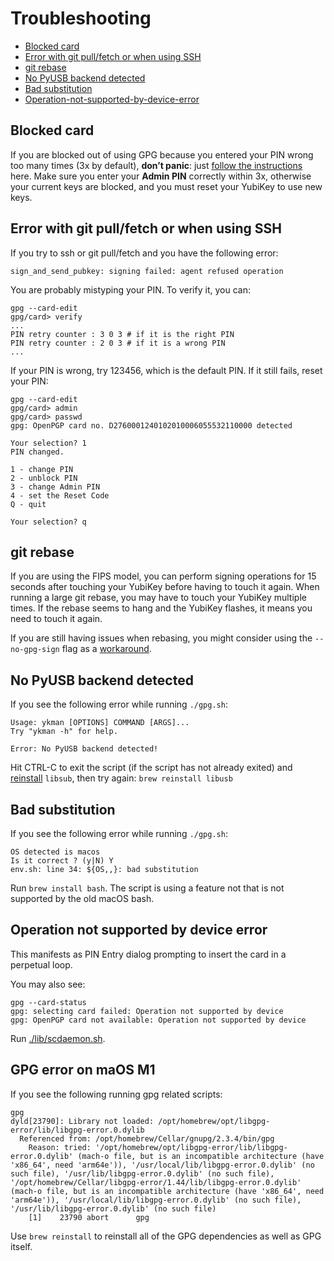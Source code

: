 # Troubleshooting

- [Blocked card](#blocked-card)
- [Error with git pull/fetch or when using SSH](#error-with-git-pullfetch-or-when-using-ssh)
- [git rebase](#git-rebase)
- [No PyUSB backend detected](#no-pyusb-backend-detected)
- [Bad substitution](#bad-substitution)
- [Operation-not-supported-by-device-error](#operation-not-supported-by-device-error)

## Blocked card

If you are blocked out of using GPG because you entered your PIN wrong too
many times (3x by default), **don’t panic**: just [follow the
instructions](https://github.com/ruimarinho/yubikey-handbook/blob/master/openpgp/troubleshooting/gpg-failed-to-sign-the-data.md)
here. Make sure you enter your **Admin PIN** correctly within 3x, otherwise
your current keys are blocked, and you must reset your YubiKey to use new keys.

## Error with git pull/fetch or when using SSH

If you try to ssh or git pull/fetch and you have the following error:
```
sign_and_send_pubkey: signing failed: agent refused operation
```
You are probably mistyping your PIN. To verify it, you can:
```
gpg --card-edit
gpg/card> verify
...
PIN retry counter : 3 0 3 # if it is the right PIN
PIN retry counter : 2 0 3 # if it is a wrong PIN
...
```
If your PIN is wrong, try 123456, which is the default PIN.
If it still fails, reset your PIN:
```
gpg --card-edit
gpg/card> admin
gpg/card> passwd
gpg: OpenPGP card no. D2760001240102010006055532110000 detected

Your selection? 1
PIN changed.

1 - change PIN
2 - unblock PIN
3 - change Admin PIN
4 - set the Reset Code
Q - quit

Your selection? q
```

## git rebase

If you are using the FIPS model, you can perform signing operations for 15
seconds after touching your YubiKey before having to touch it again. When
running a large git rebase, you may have to touch your YubiKey multiple times.
If the rebase seems to hang and the YubiKey flashes, it means you need to touch
it again.

If you are still having issues when rebasing, you might consider using
the `--no-gpg-sign` flag as a [workaround](https://github.com/Hyperfine/yubikey/issues/19).

## No PyUSB backend detected

If you see the following error while running `./gpg.sh`:

```
Usage: ykman [OPTIONS] COMMAND [ARGS]...
Try "ykman -h" for help.

Error: No PyUSB backend detected!
```

Hit CTRL-C to exit the script (if the script has not already exited) and [reinstall](https://github.com/Yubico/yubikey-manager/issues/185#issuecomment-446379356) `libsub`, then try again: `brew reinstall libusb`

## Bad substitution

If you see the following error while running `./gpg.sh`:

```
OS detected is macos
Is it correct ? (y|N) Y
env.sh: line 34: ${OS,,}: bad substitution
```

Run `brew install bash`. The script is using a feature not that is not supported by the old macOS bash.

## Operation not supported by device error

This manifests as PIN Entry dialog prompting to insert the card in a perpetual loop.

You may also see:

```shell
gpg --card-status
gpg: selecting card failed: Operation not supported by device
gpg: OpenPGP card not available: Operation not supported by device
```

Run [./lib/scdaemon.sh](../lib/scdaemon.sh).

## GPG error on maOS M1

If you see the following running gpg related scripts:
```
gpg
dyld[23790]: Library not loaded: /opt/homebrew/opt/libgpg-error/lib/libgpg-error.0.dylib
  Referenced from: /opt/homebrew/Cellar/gnupg/2.3.4/bin/gpg
    Reason: tried: '/opt/homebrew/opt/libgpg-error/lib/libgpg-error.0.dylib' (mach-o file, but is an incompatible architecture (have 'x86_64', need 'arm64e')), '/usr/local/lib/libgpg-error.0.dylib' (no such file), '/usr/lib/libgpg-error.0.dylib' (no such file), '/opt/homebrew/Cellar/libgpg-error/1.44/lib/libgpg-error.0.dylib' (mach-o file, but is an incompatible architecture (have 'x86_64', need 'arm64e')), '/usr/local/lib/libgpg-error.0.dylib' (no such file), '/usr/lib/libgpg-error.0.dylib' (no such file)
    [1]    23790 abort      gpg
```

Use `brew reinstall` to reinstall all of the GPG dependencies as well as GPG itself.
